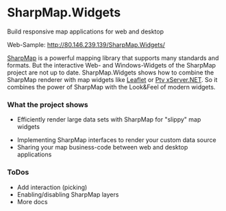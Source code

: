 # SharpMap.Widgets
Build responsive map applications for web and desktop

Web-Sample: http://80.146.239.139/SharpMap.Widgets/

[SharpMap](https://github.com/SharpMap/SharpMap) is a powerful mapping library that supports many standards and formats.
But the interactive Web- and Windows-Widgets of the SharpMap project are not up to date.
SharpMap.Widgets shows how to combine the SharpMap renderer with map widgets 
like [Leaflet](http://leafletjs.com/) or [Ptv xServer.NET](http://xserver.ptvgroup.com/en-uk/cookbook/explore/xserver-net-demo-center/).
So it combines the power of SharpMap with the Look&Feel of modern widgets.

### What the project shows
* Efficiently render large data sets with SharpMap for "slippy" map widgets
+ Implementing SharpMap interfaces to render your custom data source
+ Sharing your map business-code between web and desktop applications

### ToDos
* Add interaction (picking)
* Enabling/disabling SharpMap layers
* More docs
